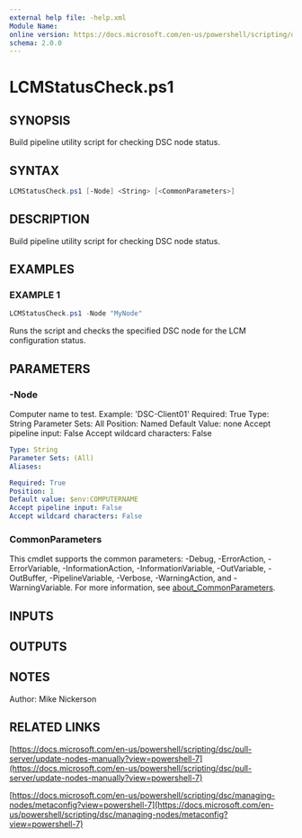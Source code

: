 ```yaml
---
external help file: -help.xml
Module Name:
online version: https://docs.microsoft.com/en-us/powershell/scripting/dsc/pull-server/update-nodes-manually?view=powershell-7
schema: 2.0.0
---
```


# LCMStatusCheck.ps1

## SYNOPSIS

Build pipeline utility script for checking DSC node status.

## SYNTAX

```PowerShell
LCMStatusCheck.ps1 [-Node] <String> [<CommonParameters>]
```

## DESCRIPTION

Build pipeline utility script for checking DSC node status.

## EXAMPLES

### EXAMPLE 1

```PowerShell
LCMStatusCheck.ps1 -Node "MyNode"
```

Runs the script and checks the specified DSC node for the LCM configuration status.

## PARAMETERS

### -Node

Computer name to test.
Example: 'DSC-Client01'
Required: True
Type: String
Parameter Sets: All
Position: Named
Default Value: none
Accept pipeline input: False
Accept wildcard characters: False

```yaml
Type: String
Parameter Sets: (All)
Aliases:

Required: True
Position: 1
Default value: $env:COMPUTERNAME
Accept pipeline input: False
Accept wildcard characters: False
```

### CommonParameters

This cmdlet supports the common parameters: -Debug, -ErrorAction, -ErrorVariable, -InformationAction, -InformationVariable, -OutVariable, -OutBuffer, -PipelineVariable, -Verbose, -WarningAction, and -WarningVariable. For more information, see [about_CommonParameters](http://go.microsoft.com/fwlink/?LinkID=113216).

## INPUTS

## OUTPUTS

## NOTES

Author: Mike Nickerson

## RELATED LINKS

[https://docs.microsoft.com/en-us/powershell/scripting/dsc/pull-server/update-nodes-manually?view=powershell-7](https://docs.microsoft.com/en-us/powershell/scripting/dsc/pull-server/update-nodes-manually?view=powershell-7)

[https://docs.microsoft.com/en-us/powershell/scripting/dsc/managing-nodes/metaconfig?view=powershell-7](https://docs.microsoft.com/en-us/powershell/scripting/dsc/managing-nodes/metaconfig?view=powershell-7)
